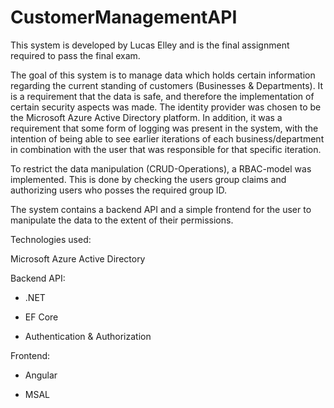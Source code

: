 # CustomerManagementAPI

This system is developed by Lucas Elley and is the final assignment required to pass the final exam. 


The goal of this system is to manage data which holds certain information regarding the current standing of customers (Businesses & Departments). It is a requirement that the data is safe, and therefore the implementation of certain security aspects was made. The identity provider was chosen to be the Microsoft Azure Active Directory platform. In addition, it was a requirement that some form of logging was present in the system, with the intention of being able to see earlier iterations of each business/department in combination with the user that was responsible for that specific iteration. 

To restrict the data manipulation (CRUD-Operations), a RBAC-model was implemented. This is done by checking the users group claims and authorizing users who posses the required group ID. 

The system contains a backend API and a simple frontend for the user to manipulate the data to the extent of their permissions. 


Technologies used:

Microsoft Azure Active Directory

Backend API:

* .NET

* EF Core

* Authentication & Authorization

Frontend:

* Angular

* MSAL
